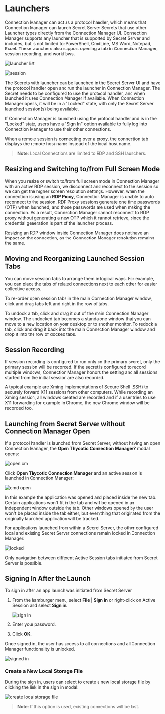 [title]: # (Launchers)
[tags]: # (session recording)
[priority]: # (450)
# Launchers

Connection Manager can act as a protocol handler, which means that Connection Manager can launch Secret Server Secrets that use other Launcher types directly from the Connection Manager UI. Connection Manager supports any launcher that is supported by Secret Server and includes, but is not limited to: PowerShell, CmdLine, MS Word, Notepad, Excel. These launchers also support opening a tab in Connection Manager, session recording, and workflows.

![launcher list](images/launcher-list.png "Launcher list showing in Connection Manager")

![session](images/session.png "Open launcher thumbnail and session recording indicator")

The Secrets with launcher can be launched in the Secret Server UI and have the protocol handler open and run the launcher in Connection Manager. The Secret needs to be configured to use the protocol handler, and when launched it uses Connection Manager if available. When Connection Manager opens, it will be in a "Locked" state, with only the Secret Server launched session(s) being available.

If Connection Manager is launched using the protocol handler and is in the "Locked" state, users have a "Sign In" option available to fully log into Connection Manager to use their other connections.

When a remote session is connecting over a proxy, the connection tab displays the remote host name instead of the local host name.

>**Note**: Local Connections are limited to RDP and SSH launchers.

## Resizing and Switching to/from Full Screen Mode

When you resize or switch to/from full screen mode in Connection Manager with an active RDP session, we disconnect and reconnect to the session so we can get the higher screen resolution settings. However, when the connection is using an __RDP Proxy__, Connection Manager is unable to auto reconnect to the session. RDP Proxy sessions generate one time passwords (OTP) when launched, and those passwords are used when making the connection. As a result, Connection Manager cannot reconnect to RDP proxy without generating a new OTP which it cannot retrieve, since the credential generation is part of the launcher process.

Resizing an RDP window inside Connection Manager does not have an impact on the connection, as the Connection Manager resolution remains the same.

## Moving and Reorganizing Launched Session Tabs

You can move session tabs to arrange them in logical ways. For example, you can place the tabs of related connections next to each other for easier collective access.

To re-order open session tabs in the main Connection Manager window, click and drag tabs left and right in the row of tabs.

To undock a tab, click and drag it out of the main Connection Manager window. The undocked tab becomes a standalone window that you can move to a new location on your desktop or to another monitor. To redock a tab, click and drag it back into the main Connection Manager window and drop it into the row of docked tabs.


## Session Recording

If session recording is configured to run only on the primary secret, only the primary session will be recorded. If the secret is configured to record multiple windows, Connection Manager honors the setting and all sessions started from the initial session are also recorded.

A typical example are Xming implementations of Secure Shell (SSH) to securely forward X11 sessions from other computers. While recording an Xming session, all windows created are recorded and if a user tries to use X11 forwarding for example in Chrome, the new Chrome window will be recorded too.

## Launching from Secret Server without Connection Manager Open

If a protocol handler is launched from Secret Server, without having an open Connection Manager, the __Open Thycotic Connection Manager?__ modal opens:

![open cm](images/open-cm.png "Open Thycotic Connection Manager?")

Click __Open Thycotic Connection Manager__ and an active session is launched in Connection Manager:

![cmd open](images/cmd-open.png "Opened command prompt session")

In this example the application was opened and placed inside the new tab. Certain applications won't fit in the tab and will be opened in an independent window outside the tab. Other windows opened by the user won't be placed inside the tab either, but everything that originated from the originally launched application will be tracked.

For applications launched from within a Secret Server, the other configured local and existing Secret Server connections remain locked in Connection Manager.

![locked](images/locked.png "Other Connection Manager functionality locked when launched/open from Secret Server")

Only navigation between different Active Session tabs initiated from Secret Server is possible.

## Signing In After the Launch

To sign in after an app launch was initiated from Secret Server,

1. From the hamburger menu, select __File | Sign in__ or right-click on Active Session and select __Sign in__.

   ![sign in](images/sign-in.png "Sign in modal for password")
1. Enter your password.
1. Click __OK__.

Once signed in, the user has access to all connections and all Connection Manager functionality is unlocked.

![signed in](images/signed-in.png "Signed in with unlocked Connection Manager")

### Create a New Local Storage File

During the sign in, users can select to create a new local storage file by clicking the link in the sign in modal:

![create local storage file](images/create-local-storage-file.png "Creating a local storage file during sign-in")

>**Note**: If this option is used, existing connections will be lost.
